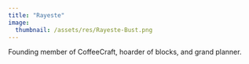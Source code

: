 ```yaml
---
title: "Rayeste"
image:
  thumbnail: /assets/res/Rayeste-Bust.png
---
```


Founding member of CoffeeCraft, hoarder of blocks, and grand planner.